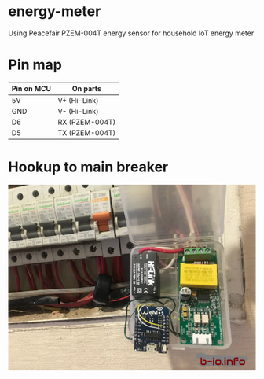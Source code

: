 # energy-meter
Using Peacefair PZEM-004T energy sensor for household IoT energy meter

# Pin map

| Pin on MCU      | On parts |
| ----------- | ----------- |
| 5V      | V+ (Hi-Link)       |
| GND   | V- (Hi-Link)        |
| D6      | RX (PZEM-004T)     |
| D5   | TX (PZEM-004T)         |

# Hookup to main breaker
<p>
    <img src="img/energy_hookup.jpg">
</p>
